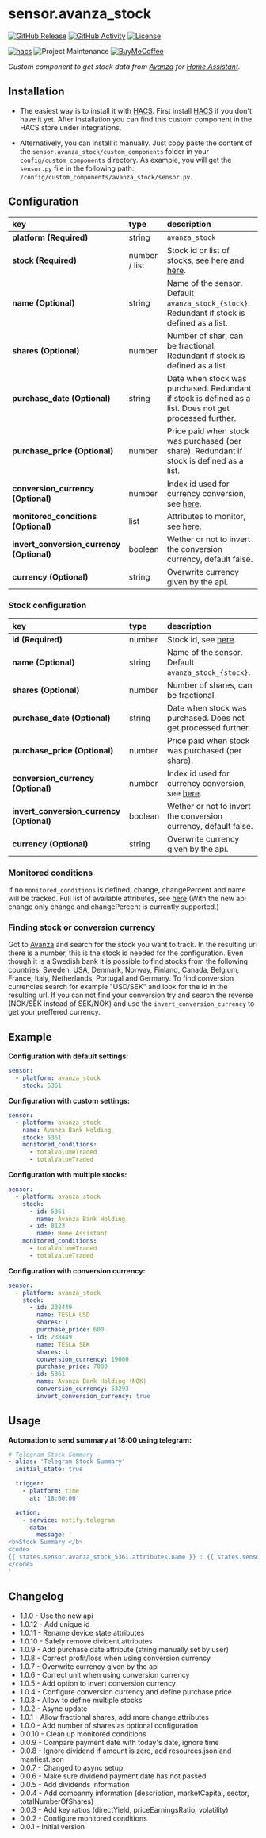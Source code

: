 # sensor.avanza_stock

[![GitHub Release][releases-shield]][releases]
[![GitHub Activity][commits-shield]][commits]
[![License][license-shield]](LICENSE)

[![hacs][hacsbadge]][hacs]
![Project Maintenance][maintenance-shield]
[![BuyMeCoffee][buymecoffeebadge]][buymecoffee]

_Custom component to get stock data from [Avanza](https://www.avanza.se) for
[Home Assistant](https://www.home-assistant.io/)._

## Installation

- The easiest way is to install it with [HACS](https://hacs.xyz/). First install
[HACS](https://hacs.xyz/) if you don't have it yet. After installation you can
find this custom component in the HACS store under integrations.

- Alternatively, you can install it manually. Just copy paste the content of the
`sensor.avanza_stock/custom_components` folder in your `config/custom_components`
directory. As example, you will get the `sensor.py` file in the following path:
`/config/custom_components/avanza_stock/sensor.py`.

## Configuration

key | type | description
:--- | :--- | :---
**platform (Required)**                    | string        | `avanza_stock`
**stock (Required)**                       | number / list | Stock id or list of stocks, see [here](#stock-configuration) and [here](#finding-stock-or-conversion-currency).
**name (Optional)**                        | string        | Name of the sensor. Default `avanza_stock_{stock}`. Redundant if stock is defined as a list.
**shares (Optional)**                      | number        | Number of shar, can be fractional. Redundant if stock is defined as a list.
**purchase_date (Optional)**                | string        | Date when stock was purchased. Redundant if stock is defined as a list. Does not get processed further.
**purchase_price (Optional)**              | number        | Price paid when stock was purchased (per share). Redundant if stock is defined as a list.
**conversion_currency (Optional)**         | number        | Index id used for currency conversion, see [here](#finding-stock-or-conversion-currency).
**monitored_conditions (Optional)**        | list          | Attributes to monitor, see [here](#monitored-conditions).
**invert_conversion_currency (Optional)** | boolean       | Wether or not to invert the conversion currency, default false.
**currency (Optional)**                    | string        | Overwrite currency given by the api.

### Stock configuration

key | type | description
:--- | :--- | :---
**id (Required)**                          | number  | Stock id, see [here](#finding-stock-or-conversion-currency).
**name (Optional)**                        | string  | Name of the sensor. Default `avanza_stock_{stock}`.
**shares (Optional)**                      | number  | Number of shares, can be fractional.
**purchase_date (Optional)**               | string  | Date when stock was purchased. Does not get processed further.
**purchase_price (Optional)**              | number  | Price paid when stock was purchased (per share).
**conversion_currency (Optional)**         | number  | Index id used for currency conversion, see [here](#finding-stock-or-conversion-currency).
**invert_conversion_currency (Optional)** | boolean | Wether or not to invert the conversion currency, default false.
**currency (Optional)**                    | string  | Overwrite currency given by the api.

### Monitored conditions

If no `monitored_conditions` is defined, change, changePercent and name will be tracked. Full list of available attributes, see [here](custom_components/avanza_stock/const.py#L12) (With the new api change only change and changePercent is currently supported.)

### Finding stock or conversion currency

Got to [Avanza](https://www.avanza.se) and search for the stock you want to track. In the resulting url there is a number, this is the stock id needed for the configuration. Even though it is a Swedish bank it is possible to find stocks from the following countries: Sweden, USA, Denmark, Norway, Finland, Canada, Belgium, France, Italy, Netherlands, Portugal and Germany. To find conversion currencies search for example "USD/SEK" and look for the id in the resulting url. If you can not find your conversion try and search the reverse (NOK/SEK instead of SEK/NOK) and use the `invert_conversion_currency` to get your preffered currency.

## Example

**Configuration with default settings:**

```yaml
sensor:
  - platform: avanza_stock
    stock: 5361
```

**Configuration with custom settings:**

```yaml
sensor:
  - platform: avanza_stock
    name: Avanza Bank Holding
    stock: 5361
    monitored_conditions:
      - totalVolumeTraded
      - totalValueTraded
```

**Configuration with multiple stocks:**

```yaml
sensor:
  - platform: avanza_stock
    stock:
      - id: 5361
        name: Avanza Bank Holding
      - id: 8123
        name: Home Assistant
    monitored_conditions:
      - totalVolumeTraded
      - totalValueTraded
```

**Configuration with conversion currency:**

```yaml
sensor:
  - platform: avanza_stock
    stock:
      - id: 238449
        name: TESLA USD
        shares: 1
        purchase_price: 600
      - id: 238449
        name: TESLA SEK
        shares: 1
        conversion_currency: 19000
        purchase_price: 7000
      - id: 5361
        name: Avanza Bank Holding (NOK)
        conversion_currency: 53293
        invert_conversion_currency: true
```

## Usage

**Automation to send summary at 18:00 using telegram:**

```yaml
# Telegram Stock Summary
- alias: 'Telegram Stock Summary'
  initial_state: true

  trigger:
    - platform: time
      at: '18:00:00'

  action:
    - service: notify.telegram
      data:
        message: '
<b>Stock Summary </b>
<code>
{{ states.sensor.avanza_stock_5361.attributes.name }} : {{ states.sensor.avanza_stock_5361.attributes.changePercent }}
</code>
'
```

## Changelog

- 1.1.0  - Use the new api
- 1.0.12 - Add unique id
- 1.0.11 - Rename device state attributes
- 1.0.10 - Safely remove divident attributes
- 1.0.9  - Add purchase date attribute (string manually set by user)
- 1.0.8  - Correct profit/loss when using conversion currency
- 1.0.7  - Overwrite currency given by the api
- 1.0.6  - Correct unit when using conversion currency
- 1.0.5  - Add option to invert conversion currency
- 1.0.4  - Configure conversion currency and define purchase price
- 1.0.3  - Allow to define multiple stocks
- 1.0.2  - Async update
- 1.0.1  - Allow fractional shares, add more change attributes
- 1.0.0  - Add number of shares as optional configuration
- 0.0.10 - Clean up monitored conditions
- 0.0.9  - Compare payment date with today's date, ignore time
- 0.0.8  - Ignore dividend if amount is zero, add resources.json and manfiest.json
- 0.0.7  - Changed to async setup
- 0.0.6  - Make sure dividend payment date has not passed
- 0.0.5  - Add dividends information
- 0.0.4  - Add companny information (description, marketCapital, sector, totalNumberOfShares)
- 0.0.3  - Add key ratios (directYield, priceEarningsRatio, volatility)
- 0.0.2  - Configure monitored conditions
- 0.0.1  - Initial version

[buymecoffee]: https://www.buymeacoffee.com/claha
[buymecoffeebadge]: https://img.shields.io/badge/buy%20me%20a%20coffee-donate-yellow.svg?style=for-the-badge
[commits-shield]: https://img.shields.io/github/commit-activity/y/custom-components/sensor.avanza_stock.svg?style=for-the-badge
[commits]: https://github.com/custom-components/sensor.avanza_stock/commits/master
[hacs]: https://github.com/hacs/integration
[hacsbadge]: https://img.shields.io/badge/HACS-Custom-orange.svg?style=for-the-badge
[license-shield]: https://img.shields.io/github/license/custom-components/sensor.avanza_stock.svg?style=for-the-badge
[maintenance-shield]: https://img.shields.io/badge/maintainer-Claes%20Hallström%20%40claha-blue.svg?style=for-the-badge
[releases-shield]: https://img.shields.io/github/release/custom-components/sensor.avanza_stock.svg?style=for-the-badge
[releases]: https://github.com/custom-components/sensor.avanza_stock/releases
